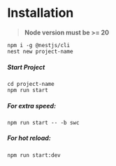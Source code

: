 # Installation


>**Node version must be >= 20**

```
npm i -g @nestjs/cli
nest new project-name
```
##### Start Project
```
cd project-name
npm run start
```
##### For extra speed:
```
npm run start -- -b swc
```
##### For hot reload:
```
npm run start:dev
```
